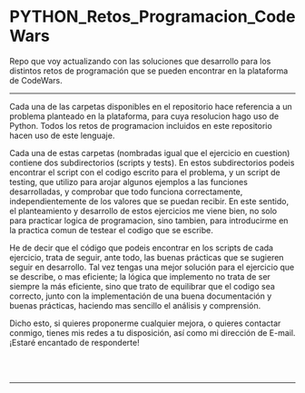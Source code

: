 # PYTHON_Retos_Programacion_CodeWars
Repo que voy actualizando con las soluciones que desarrollo para los distintos retos de programación que se pueden encontrar en la plataforma de CodeWars.

---

Cada una de las carpetas disponibles en el repositorio hace referencia a un problema planteado en la plataforma, para cuya resolucion hago uso de Python. Todos los retos de programacion incluidos en este repositorio hacen uso de este lenguaje.

Cada una de estas carpetas (nombradas igual que el ejercicio en cuestion) contiene dos subdirectorios (scripts y tests). En estos subdirectorios podeis encontrar el script con el codigo escrito para el problema, y un script de testing, que utilizo para arojar
algunos ejemplos a las funciones desarrolladas, y comprobar que todo funciona correctamente, independientemente de los valores que se puedan recibir. En este sentido, el planteamiento y desarrollo de estos ejercicios me viene bien, no solo para practicar
logica de programacion, sino tambien, para introducirme en la practica comun de testear el codigo que se escribe.

He de decir que el código que podeis encontrar en los scripts de cada ejercicio, trata de seguir, ante todo, las buenas prácticas que se sugieren seguir en desarrollo. Tal vez tengas una mejor solución para el ejercicio que se describe, o mas eficiente; la lógica 
que implemento no trata de ser siempre la más eficiente, sino que trato de equilibrar que el codigo sea correcto, junto con la implementación de una buena documentación y buenas prácticas, haciendo mas sencillo el análisis y comprensión.

Dicho esto, si quieres proponerme cualquier mejora, o quieres contactar conmigo, tienes mis redes a tu disposición, así como mi dirección de E-mail. ¡Estaré encantado de responderte!

<br>
<br>

---
